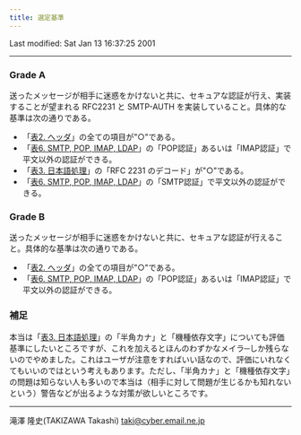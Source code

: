 ```yaml
---
title: 選定基準
---
```

Last modified: Sat Jan 13 16:37:25 2001

------------------------------------------------------------------------

### Grade A

送ったメッセージが相手に迷惑をかけないと共に、セキュアな認証が行え、実装することが望まれる RFC2231 と SMTP-AUTH を実装していること。具体的な基準は次の通りである。

- 「[表2. へッダ](/win-mailer/table-header.html)」の全ての項目が"○"である。
- 「[表6. SMTP, POP, IMAP, LDAP](/win-mailer/table-otherspec.html)」の「POP認証」あるいは「IMAP認証」で平文以外の認証ができる。
- 「[表3. 日本語処理](/win-mailer/table-japanese.html)」の「RFC 2231 のデコード」が"○"である。
- 「[表6. SMTP, POP, IMAP, LDAP](/win-mailer/table-otherspec.html)」の「SMTP認証」で平文以外の認証ができる。

### Grade B

送ったメッセージが相手に迷惑をかけないと共に、セキュアな認証が行えること。具体的な基準は次の通りである。

- 「[表2. へッダ](/win-mailer/table-header.html)」の全ての項目が"○"である。
- 「[表6. SMTP, POP, IMAP, LDAP](/win-mailer/table-otherspec.html)」の「POP認証」あるいは「IMAP認証」で平文以外の認証ができる。

### 補足

本当は「[表3. 日本語処理](/win-mailer/table-japanese.html)」の「半角カナ」と「機種依存文字」についても評価基準にしたいところですが、これを加えるとほんのわずかなメイラ─しか残らないのでやめました。これはユーザが注意をすればいい話なので、評価にいれなくてもいいのではという考えもあります。ただし、「半角カナ」と「機種依存文字」の問題は知らない人も多いので本当は（相手に対して問題が生じるかも知れないという）警告などが出るような対策が欲しいところです。

------------------------------------------------------------------------

滝澤 隆史(TAKIZAWA Takashi)
<taki@cyber.email.ne.jp>
